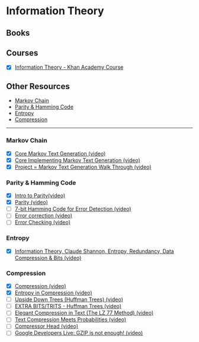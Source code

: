 # Information Theory

## Books

## Courses

- [x] [Information Theory - Khan Academy Course](https://www.khanacademy.org/computing/computer-science/informationtheory)

## Other Resources

* [Markov Chain](#markov-chain)
* [Parity & Hamming Code](#parity--hamming-code)
* [Entropy](#entropy)
* [Compression](#compression)

____

### Markov Chain
- [x] [Core Markov Text Generation (video)](https://www.coursera.org/learn/data-structures-optimizing-performance/lecture/waxgx/core-markov-text-generation)
- [x] [Core Implementing Markov Text Generation (video)](https://www.coursera.org/learn/data-structures-optimizing-performance/lecture/gZhiC/core-implementing-markov-text-generation)
- [x] [Project = Markov Text Generation Walk Through (video)](https://www.coursera.org/learn/data-structures-optimizing-performance/lecture/EUjrq/project-markov-text-generation-walk-through)

### Parity & Hamming Code
- [x] [Intro to Parity(video)](https://www.youtube.com/watch?v=q-3BctoUpHE)
- [x] [Parity (video)](https://www.youtube.com/watch?v=DdMcAUlxh1M)
- [ ] [7-bit Hamming Code for Error Detection (video)](https://www.youtube.com/watch?v=1A_NcXxdoCc)
- [ ] [Error correction (video)](https://www.youtube.com/watch?v=JAMLuxdHH8o)
- [ ] [Error Checking (video)](https://www.youtube.com/watch?v=wbH2VxzmoZk)

### Entropy
- [x] [Information Theory, Claude Shannon, Entropy, Redundancy, Data Compression & Bits (video)](https://youtu.be/JnJq3Py0dyM?t=176)

### Compression
- [x] [Compression (video)](https://www.youtube.com/watch?v=Lto-ajuqW3w)
- [x] [Entropy in Compression (video)](https://www.youtube.com/watch?v=M5c_RFKVkko)
- [ ] [Upside Down Trees (Huffman Trees) (video)](https://www.youtube.com/watch?v=umTbivyJoiI)
- [ ] [EXTRA BITS/TRITS - Huffman Trees (video)](https://www.youtube.com/watch?v=DV8efuB3h2g)
- [ ] [Elegant Compression in Text (The LZ 77 Method) (video)](https://www.youtube.com/watch?v=goOa3DGezUA)
- [ ] [Text Compression Meets Probabilities (video)](https://www.youtube.com/watch?v=cCDCfoHTsaU)
- [ ] [Compressor Head (video)](https://www.youtube.com/playlist?list=PLOU2XLYxmsIJGErt5rrCqaSGTMyyqNt2H)
- [ ] [Google Developers Live: GZIP is not enough! (video)](https://www.youtube.com/watch?v=whGwm0Lky2s)

